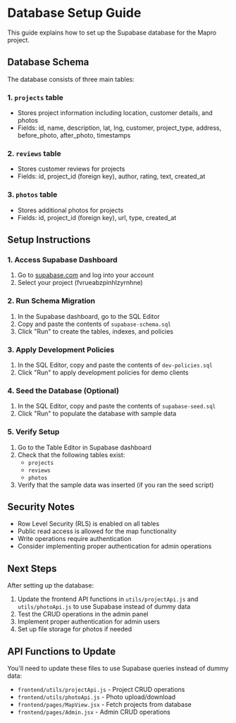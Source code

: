# Database Setup Guide

This guide explains how to set up the Supabase database for the Mapro project.

## Database Schema

The database consists of three main tables:

### 1. `projects` table
- Stores project information including location, customer details, and photos
- Fields: id, name, description, lat, lng, customer, project_type, address, before_photo, after_photo, timestamps

### 2. `reviews` table
- Stores customer reviews for projects
- Fields: id, project_id (foreign key), author, rating, text, created_at

### 3. `photos` table
- Stores additional photos for projects
- Fields: id, project_id (foreign key), url, type, created_at

## Setup Instructions

### 1. Access Supabase Dashboard

1. Go to [supabase.com](https://supabase.com) and log into your account
2. Select your project (fvrueabzpinhlzyrnhne)

### 2. Run Schema Migration

1. In the Supabase dashboard, go to the SQL Editor
2. Copy and paste the contents of `supabase-schema.sql`
3. Click "Run" to create the tables, indexes, and policies

### 3. Apply Development Policies

1. In the SQL Editor, copy and paste the contents of `dev-policies.sql`
2. Click "Run" to apply development policies for demo clients

### 4. Seed the Database (Optional)

1. In the SQL Editor, copy and paste the contents of `supabase-seed.sql`
2. Click "Run" to populate the database with sample data

### 5. Verify Setup

1. Go to the Table Editor in Supabase dashboard
2. Check that the following tables exist:
   - `projects`
   - `reviews`
   - `photos`
3. Verify that the sample data was inserted (if you ran the seed script)

## Security Notes

- Row Level Security (RLS) is enabled on all tables
- Public read access is allowed for the map functionality
- Write operations require authentication
- Consider implementing proper authentication for admin operations

## Next Steps

After setting up the database:

1. Update the frontend API functions in `utils/projectApi.js` and `utils/photoApi.js` to use Supabase instead of dummy data
2. Test the CRUD operations in the admin panel
3. Implement proper authentication for admin users
4. Set up file storage for photos if needed

## API Functions to Update

You'll need to update these files to use Supabase queries instead of dummy data:

- `frontend/utils/projectApi.js` - Project CRUD operations
- `frontend/utils/photoApi.js` - Photo upload/download
- `frontend/pages/MapView.jsx` - Fetch projects from database
- `frontend/pages/Admin.jsx` - Admin CRUD operations